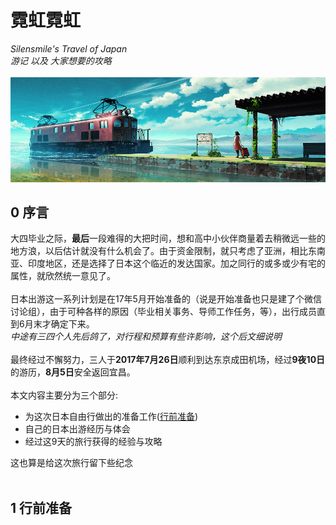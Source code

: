 # 霓虹霓虹
*Silensmile's Travel of Japan*<br/>
*游记 以及 大家想要的攻略*<br/><br/>
![顶部版图](./IMG/59548189_p0.png)
## 0 序言
大四毕业之际，**最后**一段难得的大把时间，想和高中小伙伴商量着去稍微远一些的地方浪，以后估计就没有什么机会了。由于资金限制，就只考虑了亚洲，相比东南亚、印度地区，还是选择了日本这个临近的发达国家。加之同行的或多或少有宅的属性，就欣然统一意见了。<br/><br/>
日本出游这一系列计划是在17年5月开始准备的（说是开始准备也只是建了个微信讨论组），由于可种各样的原因（毕业相关事务、导师工作任务，等），出行成员直到6月末才确定下来。<br/>
*中途有三四个人先后鸽了，对行程和预算有些许影响，这个后文细说明*<br/><br/>
最终经过不懈努力，三人于**2017年7月26日**顺利到达东京成田机场，经过**9夜10日**的游历，**8月5日**安全返回宜昌。<br/>
<br/>
本文内容主要分为三个部分:

+ 为这次日本自由行做出的准备工作([行前准备](#1-行前准备))
+ 自己的日本出游经历与体会
+ 经过这9天的旅行获得的经验与攻略

这也算是给这次旅行留下些纪念<br/><br/>
## 1 行前准备



<!--

![test](./IMG/test.JPG)  */

| Tables        | Are           | Cool  |
| ------------- |:-------------:| -----:|
| col 3 is      | right-aligned | $1600 |
| col 2 is      | centered      |   $12 |
| zebra stripes | are neat      |    $1 |

-->